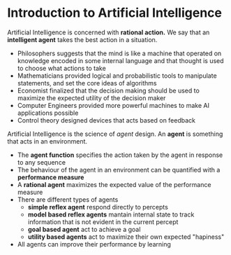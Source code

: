 # Introduction to Artificial Intelligence

Artificial Intelligence is concerned with **rational action.** We say that an **intelligent agent** takes the best action in a situation.&#x20;

* Philosophers suggests that the mind is like a machine that operated on knowledge encoded in some internal language and that thought is used to choose what actions to take
* Mathematicians provided logical and probabilistic tools to manipulate statements, and set the core ideas of algorithms
* Economist finalized that the decision making should be used to maximize the expected utility of the decision maker
* Computer Engineers provided more powerful machines to make AI applications possible
* Control theory designed devices that acts based on feedback&#x20;

Artificial Intelligence is the science of _agent_ design. An **agent** is something that acts in an environment.

* The **agent function** specifies the action taken by the agent in response to any sequence
* The behaviour of the agent in an environment can be quantified with a **performance measure**
* A **rational agent** maximizes the expected value of the performance measure
* There are different types of agents&#x20;
  * **simple reflex agent** respond directly to percepts
  * **model based reflex agents** mantain internal state to track information that is not evident in the current percept
  * **goal based agent** act to achieve a goal
  * **utility based agents** act to maximize their own expected "hapiness"
* All agents can improve their performance by learning&#x20;

